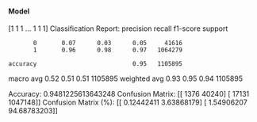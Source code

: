 #### Model
[1 1 1 ... 1 1 1]
Classification Report:
              precision    recall  f1-score   support

           0       0.07      0.03      0.05     41616
           1       0.96      0.98      0.97   1064279

    accuracy                           0.95   1105895
   macro avg       0.52      0.51      0.51   1105895
weighted avg       0.93      0.95      0.94   1105895

Accuracy: 0.9481225613643248
Confusion Matrix:
[[   1376   40240]
 [  17131 1047148]]
Confusion Matrix (%):
[[ 0.12442411  3.63868179]
 [ 1.54906207 94.68783203]]
